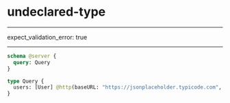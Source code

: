 # undeclared-type

---

expect_validation_error: true

---

```graphql @server
schema @server {
  query: Query
}

type Query {
  users: [User] @http(baseURL: "https://jsonplaceholder.typicode.com", path: "/users")
}
```

